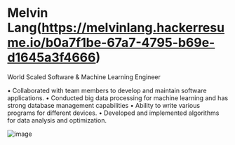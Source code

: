 # Melvin Lang(https://melvinlang.hackerresume.io/b0a7f1be-67a7-4795-b69e-d1645a3f4666)

World Scaled Software & Machine Learning Engineer

• Collaborated with team members to develop and maintain software applications.
• Conducted big data processing for machine learning and has strong database management capabilities
• Ability to write various programs for different devices.
• Developed and implemented algorithms for data analysis and optimization.


![image](https://user-images.githubusercontent.com/121934188/225026460-1fc30943-1837-48c3-9cd1-d938f69eb17f.png)
